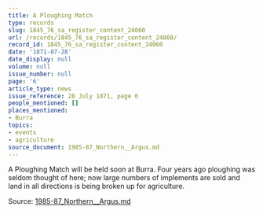 ```yaml
---
title: A Ploughing Match
type: records
slug: 1845_76_sa_register_content_24060
url: /records/1845_76_sa_register_content_24060/
record_id: 1845_76_sa_register_content_24060
date: '1871-07-28'
date_display: null
volume: null
issue_number: null
page: '6'
article_type: news
issue_reference: 28 July 1871, page 6
people_mentioned: []
places_mentioned:
- Burra
topics:
- events
- agriculture
source_document: 1985-87_Northern__Argus.md
---
```


A Ploughing Match will be held soon at Burra.  Four years ago ploughing was seldom thought of here; now large numbers of implements are sold and land in all directions is being broken up for agriculture.

Source: [1985-87_Northern__Argus.md](/downloads/markdown/1985-87_Northern__Argus.md)
